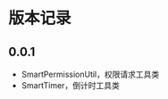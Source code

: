 # 版本记录

[//]: # (## 0.0.2)

[//]: # ()
[//]: # (+ 新增弹窗属性方法)

[//]: # (+ 新增全局配置和单点配置)

## 0.0.1

+ SmartPermissionUtil，权限请求工具类
+ SmartTimer，倒计时工具类